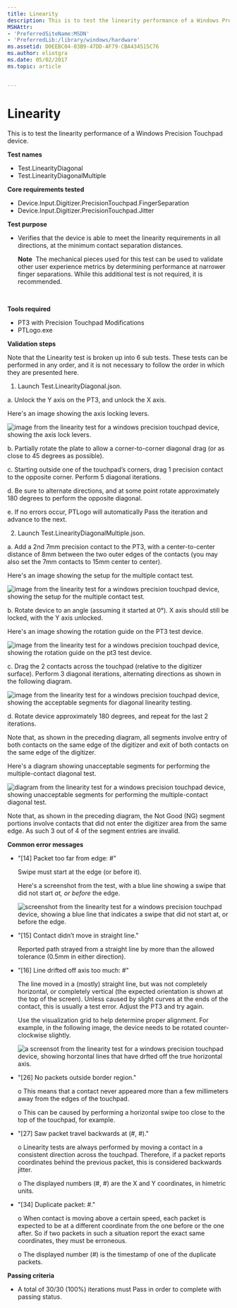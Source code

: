 ```yaml
---
title: Linearity
description: This is to test the linearity performance of a Windows Precision Touchpad device.
MSHAttr:
- 'PreferredSiteName:MSDN'
- 'PreferredLib:/library/windows/hardware'
ms.assetid: D0EEBC04-03B9-47DD-AF79-CBA434515C76
ms.author: eliotgra
ms.date: 05/02/2017
ms.topic: article


---
```


# Linearity


This is to test the linearity performance of a Windows Precision Touchpad device.

**Test names**

-   Test.LinearityDiagonal
-   Test.LinearityDiagonalMultiple

**Core requirements tested**

-   Device.Input.Digitizer.PrecisionTouchpad.FingerSeparation
-   Device.Input.Digitizer.PrecisionTouchpad.Jitter

**Test purpose**

-   Verifies that the device is able to meet the linearity requirements in all directions, at the minimum contact separation distances.

    **Note**  The mechanical pieces used for this test can be used to validate other user experience metrics by determining performance at narrower finger separations. While this additional test is not required, it is recommended.

     

**Tools required**

-   PT3 with Precision Touchpad Modifications
-   PTLogo.exe

**Validation steps**

Note that the Linearity test is broken up into 6 sub tests. These tests can be performed in any order, and it is not necessary to follow the order in which they are presented here.

1. Launch Test.LinearityDiagonal.json.

a. Unlock the Y axis on the PT3, and unlock the X axis.

Here's an image showing the axis locking levers.

![image from the linearity test for a windows precision touchpad device, showing the axis lock levers.](../images/precision-test-axislock.png)

b. Partially rotate the plate to allow a corner-to-corner diagonal drag (or as close to 45 degrees as possible).

c. Starting outside one of the touchpad’s corners, drag 1 precision contact to the opposite corner. Perform 5 diagonal iterations.

d. Be sure to alternate directions, and at some point rotate approximately 180 degrees to perform the opposite diagonal.

e. If no errors occur, PTLogo will automatically Pass the iteration and advance to the next.

2. Launch Test.LinearityDiagonalMultiple.json.

a. Add a 2nd 7mm precision contact to the PT3, with a center-to-center distance of 8mm between the two outer edges of the contacts (you may also set the 7mm contacts to 15mm center to center).

Here's an image showing the setup for the multiple contact test.

![image from the linearity test for a windows precision touchpad device, showing the setup for the multiple contact test.](../images/precision-test-linmultiple.png)

b. Rotate device to an angle (assuming it started at 0°). X axis should still be locked, with the Y axis unlocked.

Here's an image showing the rotation guide on the PT3 test device.

![image from the linearity test for a windows precision touchpad device, showing the rotation guide on the pt3 test device.](../images/precision-test-pt3rotguide.png)

c. Drag the 2 contacts across the touchpad (relative to the digitizer surface). Perform 3 diagonal iterations, alternating directions as shown in the following diagram.

![image from the linearity test for a windows precision touchpad device, showing the acceptable segments for diagonal linearity testing.](../images/precision-test-diaglinyes.png)

d. Rotate device approximately 180 degrees, and repeat for the last 2 iterations.

Note that, as shown in the preceding diagram, all segments involve entry of both contacts on the same edge of the digitizer and exit of both contacts on the same edge of the digitizer.

Here's a diagram showing unacceptable segments for performing the multiple-contact diagonal test.

![diagram from the linearity test for a windows precision touchpad device, showing unacceptable segments for performing the multiple-contact diagonal test.](../images/precision-test-diaglinno.png)

Note that, as shown in the preceding diagram, the Not Good (NG) segment portions involve contacts that did not enter the digitizer area from the same edge. As such 3 out of 4 of the segment entries are invalid.

**Common error messages**

-   "\[14\] Packet too far from edge: \#"

    Swipe must start at the edge (or before it).

    Here's a screenshot from the test, with a blue line showing a swipe that did not start *at, or before* the edge.

    ![screenshot from the linearity test for a windows precision touchpad device, showing a blue line that indicates a swipe that did not start at, or before the edge.](../images/precision-test-packetfar.png)

-   "\[15\] Contact didn’t move in straight line."

    Reported path strayed from a straight line by more than the allowed tolerance (0.5mm in either direction).

-   "\[16\] Line drifted off axis too much: \#"

    The line moved in a (mostly) straight line, but was not completely horizontal, or completely vertical (the expected orientation is shown at the top of the screen). Unless caused by slight curves at the ends of the contact, this is usually a test error. Adjust the PT3 and try again.

    Use the visualization grid to help determine proper alignment. For example, in the following image, the device needs to be rotated counter-clockwise slightly.

    ![a screensot from the linearity test for a windows precision touchpad device, showing horzontal lines that have drfted off the true horizontal axis.](../images/precision-test-offaxis.png)

-   "\[26\] No packets outside border region."

    o This means that a contact never appeared more than a few millimeters away from the edges of the touchpad.

    o This can be caused by performing a horizontal swipe too close to the top of the touchpad, for example.

-   "\[27\] Saw packet travel backwards at (\#, \#)."

    o Linearity tests are always performed by moving a contact in a consistent direction across the touchpad. Therefore, if a packet reports coordinates behind the previous packet, this is considered backwards jitter.

    o The displayed numbers (\#, \#) are the X and Y coordinates, in himetric units.

-   "\[34\] Duplicate packet: \#."

    o When contact is moving above a certain speed, each packet is expected to be at a different coordinate from the one before or the one after. So if two packets in such a situation report the exact same coordinates, they must be erroneous.

    o The displayed number (\#) is the timestamp of one of the duplicate packets.

**Passing criteria**

-   A total of 30/30 (100%) iterations must Pass in order to complete with passing status.

 

 






